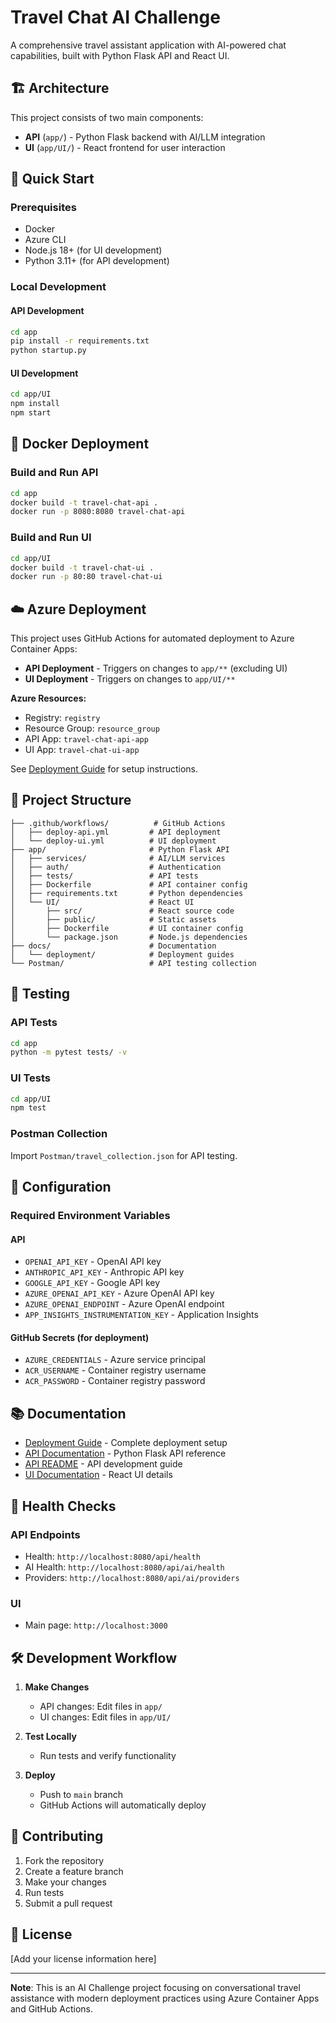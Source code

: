 # Travel Chat AI Challenge

A comprehensive travel assistant application with AI-powered chat capabilities, built with Python Flask API and React UI.

## 🏗️ Architecture

This project consists of two main components:

- **API** (`app/`) - Python Flask backend with AI/LLM integration
- **UI** (`app/UI/`) - React frontend for user interaction

## 🚀 Quick Start

### Prerequisites

- Docker
- Azure CLI
- Node.js 18+ (for UI development)
- Python 3.11+ (for API development)

### Local Development

#### API Development
```bash
cd app
pip install -r requirements.txt
python startup.py
```

#### UI Development
```bash
cd app/UI
npm install
npm start
```

## 🐳 Docker Deployment

### Build and Run API
```bash
cd app
docker build -t travel-chat-api .
docker run -p 8080:8080 travel-chat-api
```

### Build and Run UI
```bash
cd app/UI
docker build -t travel-chat-ui .
docker run -p 80:80 travel-chat-ui
```

## ☁️ Azure Deployment

This project uses GitHub Actions for automated deployment to Azure Container Apps:

- **API Deployment** - Triggers on changes to `app/**` (excluding UI)
- **UI Deployment** - Triggers on changes to `app/UI/**`

**Azure Resources:**
- Registry: `registry`
- Resource Group: `resource_group`
- API App: `travel-chat-api-app`
- UI App: `travel-chat-ui-app`

See [Deployment Guide](docs/deployment/DEPLOYMENT.md) for setup instructions.

## 📁 Project Structure

```
├── .github/workflows/          # GitHub Actions
│   ├── deploy-api.yml         # API deployment
│   └── deploy-ui.yml          # UI deployment
├── app/                       # Python Flask API
│   ├── services/              # AI/LLM services
│   ├── auth/                  # Authentication
│   ├── tests/                 # API tests
│   ├── Dockerfile             # API container config
│   ├── requirements.txt       # Python dependencies
│   └── UI/                    # React UI
│       ├── src/               # React source code
│       ├── public/            # Static assets
│       ├── Dockerfile         # UI container config
│       └── package.json       # Node.js dependencies
├── docs/                      # Documentation
│   └── deployment/            # Deployment guides
└── Postman/                   # API testing collection
```

## 🧪 Testing

### API Tests
```bash
cd app
python -m pytest tests/ -v
```

### UI Tests
```bash
cd app/UI
npm test
```

### Postman Collection
Import `Postman/travel_collection.json` for API testing.

## 🔧 Configuration

### Required Environment Variables

#### API
- `OPENAI_API_KEY` - OpenAI API key
- `ANTHROPIC_API_KEY` - Anthropic API key
- `GOOGLE_API_KEY` - Google API key
- `AZURE_OPENAI_API_KEY` - Azure OpenAI API key
- `AZURE_OPENAI_ENDPOINT` - Azure OpenAI endpoint
- `APP_INSIGHTS_INSTRUMENTATION_KEY` - Application Insights

#### GitHub Secrets (for deployment)
- `AZURE_CREDENTIALS` - Azure service principal
- `ACR_USERNAME` - Container registry username
- `ACR_PASSWORD` - Container registry password

## 📚 Documentation

- [Deployment Guide](docs/deployment/DEPLOYMENT.md) - Complete deployment setup
- [API Documentation](app/AGENTIC_API_DOCS.md) - Python Flask API reference
- [API README](app/README.md) - API development guide
- [UI Documentation](app/UI/README.md) - React UI details

## 🏥 Health Checks

### API Endpoints
- Health: `http://localhost:8080/api/health`
- AI Health: `http://localhost:8080/api/ai/health`
- Providers: `http://localhost:8080/api/ai/providers`

### UI
- Main page: `http://localhost:3000`

## 🛠️ Development Workflow

1. **Make Changes**
   - API changes: Edit files in `app/`
   - UI changes: Edit files in `app/UI/`

2. **Test Locally**
   - Run tests and verify functionality

3. **Deploy**
   - Push to `main` branch
   - GitHub Actions will automatically deploy

## 🤝 Contributing

1. Fork the repository
2. Create a feature branch
3. Make your changes
4. Run tests
5. Submit a pull request

## 📄 License

[Add your license information here]

---

**Note**: This is an AI Challenge project focusing on conversational travel assistance with modern deployment practices using Azure Container Apps and GitHub Actions.
